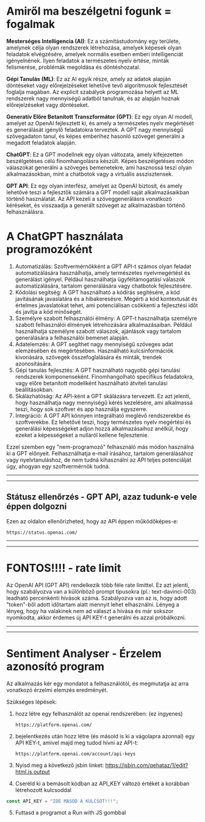# Amiről ma beszélgetni fogunk = fogalmak

**Mesterséges Intelligencia (AI)**: Ez a számítástudomány egy területe, amelynek célja olyan rendszerek létrehozása, amelyek képesek olyan feladatok elvégzésére, amelyek normális esetben emberi intelligenciát igényelnének. Ilyen feladatok a természetes nyelv értése, minták felismerése, problémák megoldása és döntéshozatal.

**Gépi Tanulás (ML)**: Ez az AI egyik része, amely az adatok alapján döntéseket vagy előrejelzéseket lehetővé tevő algoritmusok fejlesztését foglalja magában. Az explicit szabályok programozása helyett az ML rendszerek nagy mennyiségű adatból tanulnak, és az alapján hoznak előrejelzéseket vagy döntéseket.

**Generatív Előre Betanított Transzformátor (GPT)**: Ez egy olyan AI modell, amelyet az OpenAI fejlesztett ki, és amely a természetes nyelv megértését és generálását igénylő feladatokra terveztek. A GPT nagy mennyiségű szövegadaton tanul, és képes emberihez hasonló szöveget generálni a megadott feladatok alapján.

**ChatGPT**: Ez a GPT modellnek egy olyan változata, amely kifejezetten beszélgetéses célú finomhangolásra készült. Képes beszélgetéses módon válaszokat generálni a szöveges bemenetekre, ami hasznossá teszi olyan alkalmazásokban, mint a chatbotok vagy a virtuális asszisztensek.

**GPT API**: Ez egy olyan interfész, amelyet az OpenAI biztosít, és amely lehetővé teszi a fejlesztők számára a GPT modell saját alkalmazásaikban történő használatát. Az API kezeli a szöveggenerálásra vonatkozó kéréseket, és visszaadja a generált szöveget az alkalmazásban történő felhasználásra.

# A ChatGPT használata programozóként

1. Automatizálás: Szoftvermérnökként a GPT API-t számos olyan feladat automatizálására használhatja, amely természetes nyelvmegértést és generálást igényel. Például használhatja ügyféltámogatási válaszok automatizálására, tartalom generálására vagy chatbotok fejlesztésére.
2. Kódolási segítség: A GPT használható a kódírás segítésére, a kód javításának javaslatára és a hibakeresésre. Megérti a kód kontextusát és értelmes javaslatokat tehet, ami potenciálisan csökkenti a fejlesztési időt és javítja a kód minőségét.
3. Személyre szabott felhasználói élmény: A GPT-t használhatja személyre szabott felhasználói élmények létrehozására alkalmazásaiban. Például használhatja személyre szabott válaszok, ajánlások vagy tartalom generálására a felhasználói bemenet alapján.
4. Adatelemzés: A GPT segíthet nagy mennyiségű szöveges adat elemzésében és megértésében. Használható kulcsinformációk kivonására, szövegek összefoglalására és minták, trendek azonosítására.
5. Gépi tanulás fejlesztés: A GPT használható nagyobb gépi tanulási rendszerek komponenseként. Finomhangolható specifikus feladatokra, vagy előre betanított modellként használható átviteli tanulási beállításokban.
6. Skálázhatóság: Az API-ként a GPT skálázásra tervezett. Ez azt jelenti, hogy használhatja nagy mennyiségű kérés kezelésére, ami alkalmassá teszi, hogy sok szoftver és app használja egyszerre.
7. Integráció: A GPT API könnyen integrálható meglévő rendszerekbe és szoftverekbe. Ez lehetővé teszi, hogy természetes nyelv megértési és generálási képességeket adjon hozzá alkalmazásaihoz anélkül, hogy ezeket a képességeket a nulláról kellene fejlesztenie.

Ezzel szemben egy "nem-programozó" felhasználó más módon használná ki a GPT előnyeit. Felhasználhatja e-mail írásához, tartalom generálásához vagy nyelvtanuláshoz, de nem tudná kihasználni az API teljes potenciálját úgy, ahogyan egy szoftvermérnök tudná.

---
---

## Státusz ellenőrzés - GPT API, azaz tudunk-e vele éppen dolgozni

Ezen az oldalon ellenőrizheted, hogy az API éppen működőképes-e:

```
https://status.openai.com/
```

---
---

# FONTOS!!!! - rate limit

Az OpenAI API (GPT API) rendelkezik több féle rate limittel. Ez azt jelenti, hogy szabályozva van a különböző prompt típusokra (pl.: text-davinci-003) leadható percenkénti hívások száma. Szabályozva van az is, hogy adott "token"-ből adott időtartam alatt mennyit lehet elhasználni. Lényeg a lényeg, hogy ha valakinek nem ad választ a hívása és már sokszor nyomkodta, akkor érdemes új API KEY-t generálni és azzal próbálkozni.

---
---

# Sentiment Analyser - Érzelem azonosító program

Az alkalmazás kér egy mondatot a felhasználótól, és megmutatja az arra vonatkozó érzelmi elemzés eredményét.

Szükséges lépések:
1. hozz létre egy felhasználót az openai rendszerében: (ez ingyenes)
    ```
    https://platform.openai.com/
    ```
2. bejelentkezés után hozz létre (és másold is ki a vágolapra azonnal) egy API KEY-t, amivel majd meg tudod hívni az API-t:
    ```
    https://platform.openai.com/account/api-keys
    ```
3. Nyisd meg a következő jsbin linket: https://jsbin.com/qehataz/1/edit?html,js,output

4. Cseréld ki a bemásolt kódban az API_KEY változó értékét a korábban létrehozott kulcsoddal
```js
const API_KEY = "IDE MÁSOD A KULCSOT!!!";
```

5. Futtasd a programot a Run with JS gombbal

